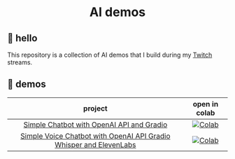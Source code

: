 <h1 align="center">AI demos</h1>

## 👋 hello

This repository is a collection of AI demos that I build during my [Twitch](https://www.twitch.tv/skalskip) streams.

## 🚀 demos

<!--- AUTOGENERATED-NOTEBOOKS-TABLE -->
<!---
   WARNING: DO NOT EDIT THIS TABLE MANUALLY. IT IS AUTOMATICALLY GENERATED.
   HEAD OVER TO CONTRIBUTING.MD FOR MORE DETAILS ON HOW TO MAKE CHANGES PROPERLY.
-->
| **project** | **open in colab** |
|:------------:|:----------------:|
| [Simple Chatbot with OpenAI API and Gradio](https://github.com/SkalskiP/ai-demos/blob/master/notebooks/simple_chatbot_with_openai_api_and_gradio.ipynb) | [![Colab](https://colab.research.google.com/assets/colab-badge.svg)](https://colab.research.google.com/github/SkalskiP/ai-demos/blob/master/notebooks/simple_chatbot_with_openai_api_and_gradio.ipynb) |
| [Simple Voice Chatbot with OpenAI API Gradio Whisper and ElevenLabs](https://github.com/SkalskiP/ai-demos/blob/master/notebooks/simple_voice_chatbot_with_openai_api_and_gradio.ipynb) | [![Colab](https://colab.research.google.com/assets/colab-badge.svg)](https://colab.research.google.com/github/SkalskiP/ai-demos/blob/master/notebooks/simple_voice_chatbot_with_openai_api_and_gradio.ipynb) |
<!--- AUTOGENERATED-NOTEBOOKS-TABLE -->
